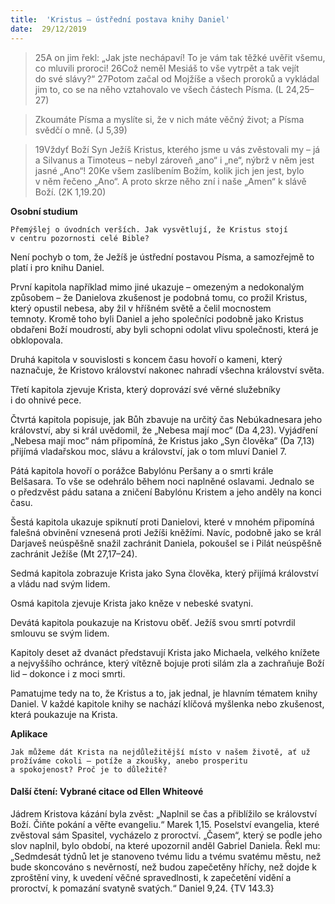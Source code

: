 ```yaml
---
title:  'Kristus – ústřední postava knihy Daniel'
date:  29/12/2019
---
```


> <p></p>
> 25A on jim řekl: „Jak jste nechápaví! To je vám tak těžké uvěřit všemu, co mluvili proroci! 26Což neměl Mesiáš to vše vytrpět a tak vejít do své slávy?“ 27Potom začal od Mojžíše a všech proroků a vykládal jim to, co se na něho vztahovalo ve všech částech Písma. (L 24,25–27)

> <p></p>
> Zkoumáte Písma a myslíte si, že v nich máte věčný život; a Písma svědčí o mně. (J 5,39)

> <p></p>
> 19Vždyť Boží Syn Ježíš Kristus, kterého jsme u vás zvěstovali my – já a Silvanus a Timoteus – nebyl zároveň „ano“ i „ne“, nýbrž v něm jest jasné „Ano“! 20Ke všem zaslíbením Božím, kolik jich jen jest, bylo v něm řečeno „Ano“. A proto skrze něho zní i naše „Amen“ k slávě Boží. (2K 1,19.20)

**Osobní studium**

`Přemýšlej o úvodních verších. Jak vysvětlují, že Kristus stojí v centru pozornosti celé Bible?`

Není pochyb o tom, že Ježíš je ústřední postavou Písma, a samozřejmě to platí i pro knihu Daniel.

První kapitola například mimo jiné ukazuje – omezeným a nedokonalým způsobem – že Danielova zkušenost je podobná tomu, co prožil Kristus, který opustil nebesa, aby žil v hříšném světě a čelil mocnostem temnoty. Kromě toho byli Daniel a jeho společníci podobně jako Kristus obdařeni Boží moudrostí, aby byli schopni odolat vlivu společnosti, která je obklopovala.

Druhá kapitola v souvislosti s koncem času hovoří o kameni, který naznačuje, že Kristovo království nakonec nahradí všechna království světa.

Třetí kapitola zjevuje Krista, který doprovází své věrné služebníky i do ohnivé pece.

Čtvrtá kapitola popisuje, jak Bůh zbavuje na určitý čas Nebúkadnesara jeho království, aby si král uvědomil, že „Nebesa mají moc“ (Da 4,23). Vyjádření „Nebesa mají moc“ nám připomíná, že Kristus jako „Syn člověka“ (Da 7,13) přijímá vladařskou moc, slávu a království, jak o tom mluví Daniel 7.

Pátá kapitola hovoří o porážce Babylónu Peršany a o smrti krále Belšasara. To vše se odehrálo během noci naplněné oslavami. Jednalo se o předzvěst pádu satana a zničení Babylónu Kristem a jeho anděly na konci času.

Šestá kapitola ukazuje spiknutí proti Danielovi, které v mnohém připomíná falešná obvinění vznesená proti Ježíši kněžími. Navíc, podobně jako se král Darjaveš neúspěšně snažil zachránit Daniela, pokoušel se i Pilát neúspěšně zachránit Ježíše (Mt 27,17–24).

Sedmá kapitola zobrazuje Krista jako Syna člověka, který přijímá království a vládu nad svým lidem.

Osmá kapitola zjevuje Krista jako kněze v nebeské svatyni.

Devátá kapitola poukazuje na Kristovu oběť. Ježíš svou smrtí potvrdil smlouvu se svým lidem.

Kapitoly deset až dvanáct představují Krista jako Michaela, velkého knížete a nejvyššího ochránce, který vítězně bojuje proti silám zla a zachraňuje Boží lid – dokonce i z moci smrti.

Pamatujme tedy na to, že Kristus a to, jak jednal, je hlavním tématem knihy Da­niel. V každé kapitole knihy se nachází klíčová myšlenka nebo zkušenost, která poukazuje na Krista.

**Aplikace**

`Jak můžeme dát Krista na nejdůležitější místo v našem životě, ať už prožíváme cokoli – potíže a zkoušky, anebo prosperitu a spokojenost? Proč je to důležité?`

#### Další čtení: Vybrané citace od Ellen Whiteové

Jádrem Kristova kázání byla zvěst: „Naplnil se čas a přiblížilo se království Boží. Čiňte pokání a věřte evangeliu.“ Marek 1,15. Poselství evangelia, které zvěstoval sám Spasitel, vycházelo z proroctví. „Časem“, který se podle jeho slov naplnil, bylo období, na které upozornil anděl Gabriel Daniela. Řekl mu: „Sedmdesát týdnů let je stanoveno tvému lidu a tvému svatému městu, než bude skoncováno s nevěrností, než budou zapečetěny hříchy, než dojde k zproštění viny, k uvedení věčné spravedlnosti, k zapečetění vidění a proroctví, k pomazání svatyně svatých.“ Daniel 9,24. {TV 143.3}